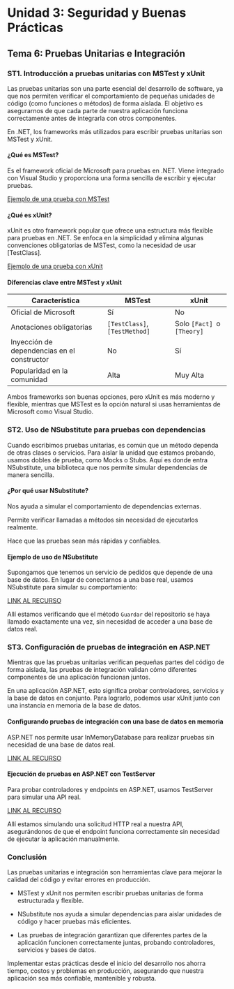 # Unidad 3: Seguridad y Buenas Prácticas
## Tema  6: Pruebas Unitarias e Integración

### ST1. Introducción a pruebas unitarias con MSTest y xUnit

Las pruebas unitarias son una parte esencial del desarrollo de software, ya que nos permiten verificar el comportamiento de pequeñas unidades de código (como funciones o métodos) de forma aislada. El objetivo es asegurarnos de que cada parte de nuestra aplicación funciona correctamente antes de integrarla con otros componentes.

En .NET, los frameworks más utilizados para escribir pruebas unitarias son MSTest y xUnit.

#### ¿Qué es MSTest?

Es el framework oficial de Microsoft para pruebas en .NET. Viene integrado con Visual Studio y proporciona una forma sencilla de escribir y ejecutar pruebas.

[Ejemplo de una prueba con MSTest](https://gist.github.com/appitoriadev/f95f212858a3b6b031d1d18b6644bcb0)

#### ¿Qué es xUnit?

xUnit es otro framework popular que ofrece una estructura más flexible para pruebas en .NET. Se enfoca en la simplicidad y elimina algunas convenciones obligatorias de MSTest, como la necesidad de usar [TestClass].

[Ejemplo de una prueba con xUnit](https://gist.github.com/appitoriadev/1e07165d313951e13a9352052a6240b0)

#### Diferencias clave entre MSTest y xUnit

|Característica|MSTest|xUnit|
|---|---|---|
|Oficial de Microsoft|Sí|No|
|Anotaciones obligatorias|`[TestClass]`, `[TestMethod]`|Solo `[Fact] `o `[Theory]`|
|Inyección de dependencias en el constructor|No|Sí|
|Popularidad en la comunidad|Alta|Muy Alta|

Ambos frameworks son buenas opciones, pero xUnit es más moderno y flexible, mientras que MSTest es la opción natural si usas herramientas de Microsoft como Visual Studio.

### ST2. Uso de NSubstitute para pruebas con dependencias

Cuando escribimos pruebas unitarias, es común que un método dependa de otras clases o servicios. Para aislar la unidad que estamos probando, usamos dobles de prueba, como Mocks o Stubs. Aquí es donde entra NSubstitute, una biblioteca que nos permite simular dependencias de manera sencilla.

#### ¿Por qué usar NSubstitute?

Nos ayuda a simular el comportamiento de dependencias externas.

Permite verificar llamadas a métodos sin necesidad de ejecutarlos realmente.

Hace que las pruebas sean más rápidas y confiables.

#### Ejemplo de uso de NSubstitute

Supongamos que tenemos un servicio de pedidos que depende de una base de datos. En lugar de conectarnos a una base real, usamos NSubstitute para simular su comportamiento:

[LINK AL RECURSO](https://gist.github.com/appitoriadev/9654d4cbd4f9222b30adc4c79f973f47)

Allí estamos verificando que el método `Guardar` del repositorio se haya llamado exactamente una vez, sin necesidad de acceder a una base de datos real.

### ST3. Configuración de pruebas de integración en ASP.NET

Mientras que las pruebas unitarias verifican pequeñas partes del código de forma aislada, las pruebas de integración validan cómo diferentes componentes de una aplicación funcionan juntos.

En una aplicación ASP.NET, esto significa probar controladores, servicios y la base de datos en conjunto. Para lograrlo, podemos usar xUnit junto con una instancia en memoria de la base de datos.

#### Configurando pruebas de integración con una base de datos en memoria

ASP.NET nos permite usar InMemoryDatabase para realizar pruebas sin necesidad de una base de datos real.

[LINK AL RECURSO](https://gist.github.com/appitoriadev/19873014f43b0995aae9d9e54de5fa5d)

#### Ejecución de pruebas en ASP.NET con TestServer

Para probar controladores y endpoints en ASP.NET, usamos TestServer para simular una API real.

[LINK AL RECURSO](https://gist.github.com/appitoriadev/1b42c8611f0a93ae1ddc619cb67b6828)

Allí estamos simulando una solicitud HTTP real a nuestra API, asegurándonos de que el endpoint funciona correctamente sin necesidad de ejecutar la aplicación manualmente.

### Conclusión

Las pruebas unitarias e integración son herramientas clave para mejorar la calidad del código y evitar errores en producción.

* MSTest y xUnit nos permiten escribir pruebas unitarias de forma estructurada y flexible.

* NSubstitute nos ayuda a simular dependencias para aislar unidades de código y hacer pruebas más eficientes.

* Las pruebas de integración garantizan que diferentes partes de la aplicación funcionen correctamente juntas, probando controladores, servicios y bases de datos.

Implementar estas prácticas desde el inicio del desarrollo nos ahorra tiempo, costos y problemas en producción, asegurando que nuestra aplicación sea más confiable, mantenible y robusta.
